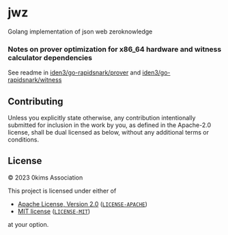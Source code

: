 # jwz
Golang implementation of json web zeroknowledge 

### Notes on prover optimization for x86_64 hardware and witness calculator dependencies
See readme in [iden3/go-rapidsnark/prover](https://github.com/iden3/go-rapidsnark/blob/main/prover/) and [iden3/go-rapidsnark/witness](https://github.com/iden3/go-rapidsnark/blob/main/witness/)

## Contributing

Unless you explicitly state otherwise, any contribution intentionally submitted
for inclusion in the work by you, as defined in the Apache-2.0 license, shall be
dual licensed as below, without any additional terms or conditions.

## License

&copy; 2023 0kims Association

This project is licensed under either of

- [Apache License, Version 2.0](https://www.apache.org/licenses/LICENSE-2.0) ([`LICENSE-APACHE`](LICENSE-APACHE))
- [MIT license](https://opensource.org/licenses/MIT) ([`LICENSE-MIT`](LICENSE-MIT))

at your option.
